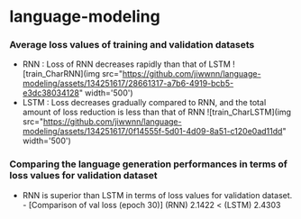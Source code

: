 # language-modeling
### Average loss values of training and validation datasets 
  - RNN : Loss of RNN decreases rapidly than that of LSTM 
![train_CharRNN](img src="https://github.com/jiwwnn/language-modeling/assets/134251617/28661317-a7b6-4919-bcb5-e3dc38034128" width='500')
  - LSTM : Loss decreases gradually compared to RNN, and the total amount of loss reduction is less than that of RNN 
![train_CharLSTM](img src="https://github.com/jiwwnn/language-modeling/assets/134251617/0f14555f-5d01-4d09-8a51-c120e0ad11dd" width='500')

### Comparing the language generation performances in terms of loss values for validation dataset
  - RNN is superior than LSTM in terms of loss values for validation dataset.   - [Comparison of val loss (epoch 30)] (RNN) 2.1422  < (LSTM) 2.4303
